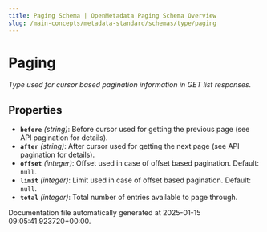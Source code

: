 ```yaml
---
title: Paging Schema | OpenMetadata Paging Schema Overview
slug: /main-concepts/metadata-standard/schemas/type/paging
---
```


# Paging

*Type used for cursor based pagination information in GET list responses.*

## Properties

- **`before`** *(string)*: Before cursor used for getting the previous page (see API pagination for details).
- **`after`** *(string)*: After cursor used for getting the next page (see API pagination for details).
- **`offset`** *(integer)*: Offset used in case of offset based pagination. Default: `null`.
- **`limit`** *(integer)*: Limit used in case of offset based pagination. Default: `null`.
- **`total`** *(integer)*: Total number of entries available to page through.


Documentation file automatically generated at 2025-01-15 09:05:41.923720+00:00.
